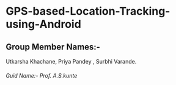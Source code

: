 # GPS-based-Location-Tracking-using-Android

## Group Member Names:-
Utkarsha Khachane, 
Priya Pandey ,
Surbhi Varande.

###### Guid Name:- Prof. A.S.kunte
